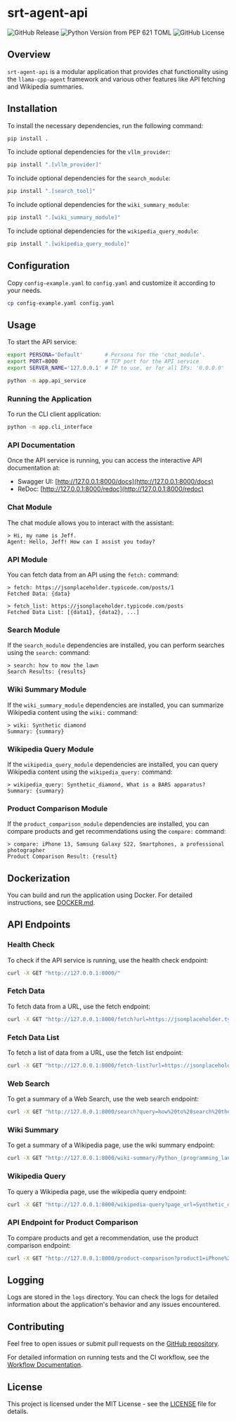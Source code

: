 # srt-agent-api

![GitHub Release](https://img.shields.io/github/v/release/SolidRusT/srt-agent-api) ![Python Version from PEP 621 TOML](https://img.shields.io/python/required-version-toml?tomlFilePath=https%3A%2F%2Fraw.githubusercontent.com%2FSolidRusT%2Fsrt-agent-api%2Fmain%2Fpyproject.toml) ![GitHub License](https://img.shields.io/github/license/SolidRusT/srt-agent-api)

## Overview

`srt-agent-api` is a modular application that provides chat functionality using the `llama-cpp-agent` framework and various other features like API fetching and Wikipedia summaries.

## Installation

To install the necessary dependencies, run the following command:

```bash
pip install .
```

To include optional dependencies for the `vllm_provider`:

```bash
pip install ".[vllm_provider]"
```

To include optional dependencies for the `search_module`:

```bash
pip install ".[search_tool]"
```

To include optional dependencies for the `wiki_summary_module`:

```bash
pip install ".[wiki_summary_module]"
```

To include optional dependencies for the `wikipedia_query_module`:

```bash
pip install ".[wikipedia_query_module]"
```

## Configuration

Copy `config-example.yaml` to `config.yaml` and customize it according to your needs.

```bash
cp config-example.yaml config.yaml
```

## Usage

To start the API service:

```bash
export PERSONA='Default'       # Persona for the 'chat_module'.
export PORT=8000               # TCP port for the API service
export SERVER_NAME='127.0.0.1' # IP to use, or for all IPs: '0.0.0.0'

python -m app.api_service
```

### Running the Application

To run the CLI client application:

```bash
python -m app.cli_interface
```

### API Documentation

Once the API service is running, you can access the interactive API documentation at:

- Swagger UI: [http://127.0.0.1:8000/docs](http://127.0.0.1:8000/docs)
- ReDoc: [http://127.0.0.1:8000/redoc](http://127.0.0.1:8000/redoc)

### Chat Module

The chat module allows you to interact with the assistant:

```plaintext
> Hi, my name is Jeff.
Agent: Hello, Jeff! How can I assist you today?
```

### API Module

You can fetch data from an API using the `fetch:` command:

```plaintext
> fetch: https://jsonplaceholder.typicode.com/posts/1
Fetched Data: {data}

> fetch_list: https://jsonplaceholder.typicode.com/posts
Fetched Data List: [{data1}, {data2}, ...]
```

### Search Module

If the `search_module` dependencies are installed, you can perform searches using the `search:` command:

```plaintext
> search: how to mow the lawn
Search Results: {results}
```

### Wiki Summary Module

If the `wiki_summary_module` dependencies are installed, you can summarize Wikipedia content using the `wiki:` command:

```plaintext
> wiki: Synthetic diamond
Summary: {summary}
```

### Wikipedia Query Module

If the `wikipedia_query_module` dependencies are installed, you can query Wikipedia content using the `wikipedia_query:` command:

```plaintext
> wikipedia_query: Synthetic_diamond, What is a BARS apparatus?
Summary: {summary}
```

### Product Comparison Module

If the `product_comparison_module` dependencies are installed, you can compare products and get recommendations using the `compare:` command:

```plaintext
> compare: iPhone 13, Samsung Galaxy S22, Smartphones, a professional photographer
Product Comparison Result: {result}
```

## Dockerization

You can build and run the application using Docker. For detailed instructions, see [DOCKER.md](DOCKER.md).

## API Endpoints

### Health Check

To check if the API service is running, use the health check endpoint:

```bash
curl -X GET "http://127.0.0.1:8000/"
```

### Fetch Data

To fetch data from a URL, use the fetch endpoint:

```bash
curl -X GET "http://127.0.0.1:8000/fetch?url=https://jsonplaceholder.typicode.com/posts/1"
```

### Fetch Data List

To fetch a list of data from a URL, use the fetch list endpoint:

```bash
curl -X GET "http://127.0.0.1:8000/fetch-list?url=https://jsonplaceholder.typicode.com/posts"
```

### Web Search

To get a summary of a Web Search, use the web search endpoint:

```bash
curl -X GET "http://127.0.0.1:8000/search?query=how%20to%20search%20the%20web"
```

### Wiki Summary

To get a summary of a Wikipedia page, use the wiki summary endpoint:

```bash
curl -X GET "http://127.0.0.1:8000/wiki-summary/Python_(programming_language)"
```

### Wikipedia Query

To query a Wikipedia page, use the wikipedia query endpoint:

```bash
curl -X GET "http://127.0.0.1:8000/wikipedia-query?page_url=Synthetic_diamond&query=What%20is%20a%20BARS%20apparatus%3F"
```

### API Endpoint for Product Comparison

To compare products and get a recommendation, use the product comparison endpoint:

```bash
curl -X GET "http://127.0.0.1:8000/product-comparison?product1=iPhone%2013&product2=Samsung%20Galaxy%20S22&category=Smartphones&user_profile=a%20professional%20photographer"
```

## Logging

Logs are stored in the `logs` directory. You can check the logs for detailed information about the application's behavior and any issues encountered.

## Contributing

Feel free to open issues or submit pull requests on the [GitHub repository](https://github.com/SolidRusT/srt-agent-api).

For detailed information on running tests and the CI workflow, see the [Workflow Documentation](WORKFLOW.md).

## License

This project is licensed under the MIT License - see the [LICENSE](LICENSE) file for details.
